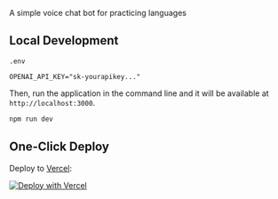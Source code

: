 A simple voice chat bot for practicing languages

## Local Development

```
.env

OPENAI_API_KEY="sk-yourapikey..."
```

Then, run the application in the command line and it will be available at `http://localhost:3000`.

```bash
npm run dev
```

## One-Click Deploy

Deploy to [Vercel](https://vercel.com?utm_source=github&utm_medium=readme&utm_campaign=vercel-examples):

[![Deploy with Vercel](https://vercel.com/button)](https://vercel.com/new/clone?repository-url=https://github.com/dceluis/banter&env=OPENAI_API_KEY&project-name=banter-ai&repo-name=banter-ai)
